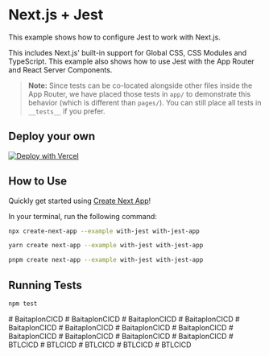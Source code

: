 # Next.js + Jest

This example shows how to configure Jest to work with Next.js.

This includes Next.js' built-in support for Global CSS, CSS Modules and TypeScript. This example also shows how to use Jest with the App Router and React Server Components.

> **Note:** Since tests can be co-located alongside other files inside the App Router, we have placed those tests in `app/` to demonstrate this behavior (which is different than `pages/`). You can still place all tests in `__tests__` if you prefer.

## Deploy your own

[![Deploy with Vercel](https://vercel.com/button)](https://vercel.com/new/clone?repository-url=https://github.com/vercel/next.js/tree/canary/examples/with-jest&project-name=with-jest&repository-name=with-jest)

## How to Use

Quickly get started using [Create Next App](https://github.com/vercel/next.js/tree/canary/packages/create-next-app#readme)!

In your terminal, run the following command:

```bash
npx create-next-app --example with-jest with-jest-app
```

```bash
yarn create next-app --example with-jest with-jest-app
```

```bash
pnpm create next-app --example with-jest with-jest-app
```

## Running Tests

```bash
npm test
```
#   B a i t a p l o n C I C D  
 #   B a i t a p l o n C I C D  
 #   B a i t a p l o n C I C D  
 #   B a i t a p l o n C I C D  
 #   B a i t a p l o n C I C D  
 #   B a i t a p l o n C I C D  
 #   B a i t a p l o n C I C D  
 #   B a i t a p l o n C I C D  
 #   B a i t a p l o n C I C D  
 #   B a i t a p l o n C I C D  
 #   B a i t a p l o n C I C D  
 #   B a i t a p l o n C I C D  
 #   B T L C I C D  
 #   B T L C I C D  
 #   B T L C I C D  
 #   B T L C I C D  
 #   B T L C I C D  
 